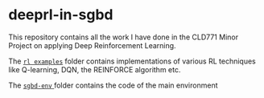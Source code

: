 # deeprl-in-sgbd

This repository contains all the work I have done in the CLD771 Minor Project on applying Deep Reinforcement Learning.

The [`rl examples`](/rl%20examples) folder contains implementations of various RL techniques like Q-learning, DQN, the REINFORCE algorithm etc. 

The [`sgbd-env` ](/sgbd-env) folder contains the code of the main environment 

